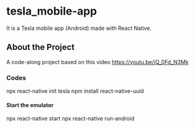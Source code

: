 # tesla_mobile-app
It is a Tesla mobile app (Android) made with React Native.

## About the Project
A code-along project based on this video https://youtu.be/iQ_0Fd_N3Mk

### Codes
npx react-native init tesla
npm install react-native-uuid

#### Start the emulator
npx react-native start
npx react-native run-android
